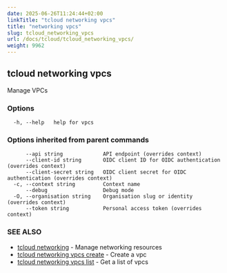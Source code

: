 ```yaml
---
date: 2025-06-26T11:24:44+02:00
linkTitle: "tcloud networking vpcs"
title: "networking vpcs"
slug: tcloud_networking_vpcs
url: /docs/tcloud/tcloud_networking_vpcs/
weight: 9962
---
```

## tcloud networking vpcs

Manage VPCs

### Options

```
  -h, --help   help for vpcs
```

### Options inherited from parent commands

```
      --api string             API endpoint (overrides context)
      --client-id string       OIDC client ID for OIDC authentication (overrides context)
      --client-secret string   OIDC client secret for OIDC authentication (overrides context)
  -c, --context string         Context name
      --debug                  Debug mode
  -O, --organisation string    Organisation slug or identity (overrides context)
      --token string           Personal access token (overrides context)
```

### SEE ALSO

* [tcloud networking](/docs/tcloud/tcloud_networking/)	 - Manage networking resources
* [tcloud networking vpcs create](/docs/tcloud/tcloud_networking_vpcs_create/)	 - Create a vpc
* [tcloud networking vpcs list](/docs/tcloud/tcloud_networking_vpcs_list/)	 - Get a list of vpcs

